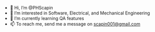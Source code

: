 - 👋 Hi, I’m @PHScapin
- 👀 I’m interested in Software, Electrical, and Mechanical Engineering
- 🌱 I’m currently learning QA features
- 📫 To reach me, send me a message on scapin001@gmail.com

<!---
PHScapin/PHScapin is a ✨ special ✨ repository because its `README.md` (this file) appears on your GitHub profile.
You can click the Preview link to take a look at your changes.
--->
